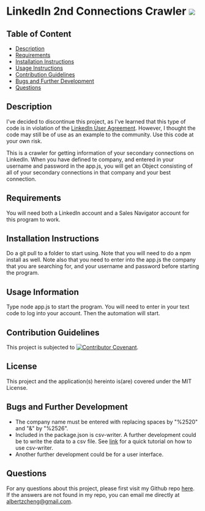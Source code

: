 # LinkedIn 2nd Connections Crawler  ![](https://img.shields.io/badge/License-MIT-green)
  ## Table of Content
  * [Description](##Description)
  * [Requirements](##Requirements)
  * [Installation Instructions](##Installation-Instructions)
  * [Usage Instructions](##Usage-Information)
  * [Contribution Guidelines](##Contribution-Guidelines)
  * [Bugs and Further Development](##Bugs-and-Further-Development)
  * [Questions](##Questions)
  
  ## Description
  I've decided to discontinue this project, as I've learned that this type of code is in violation of the [LinkedIn User Agreement](https://www.linkedin.com/help/linkedin/answer/56347/prohibited-software-and-extensions?lang=en).  However, I thought the code may still be of use as an example to the community.  Use this code at your own risk. 

  This is a crawler for getting information of your secondary connections on LinkedIn.  When you have defined te company, and entered in your username and password in the app.js, you will get an Object consisting of all of your secondary connections in that company and your best connection.  

  ## Requirements 
  You will need both a LinkedIn account and a Sales Navigator account for this program to work. 

  ## Installation Instructions
  Do a git pull to a folder to start using.  Note that you will need to do a npm install as well.  Note also that you need to enter into the app.js the company that you are searching for, and your username and password before starting the program. 

  ## Usage Information
  Type node app.js to start the program.  You will need to enter in your text code to log into your account.  Then the automation will start. 

  ## Contribution Guidelines
  This project is subjected to [![Contributor Covenant](https://img.shields.io/badge/Contributor%20Covenant-v2.0%20adopted-ff69b4.svg)](code_of_conduct.md). 

  ## License
  This project and the application(s) hereinto is(are) covered under the MIT License.  

  ## Bugs and Further Development
  * The company name must be entered with replacing spaces by "%2520" and "&" by "%2526".
  * Included in the package.json is csv-writer. A further development could be to write the data to a csv file.  See [link](https://stackabuse.com/reading-and-writing-csv-files-with-node-js/) for a quick tutorial on how to use csv-writer. 
  *  Another further development could be for a user interface.   
  
  ## Questions
  For any questions about this project, please first visit my Github repo [here](https://github.com/alzcheng). 
  If the answers are not found in my repo, you can email me directly at <albertzcheng@gmail.com>.
